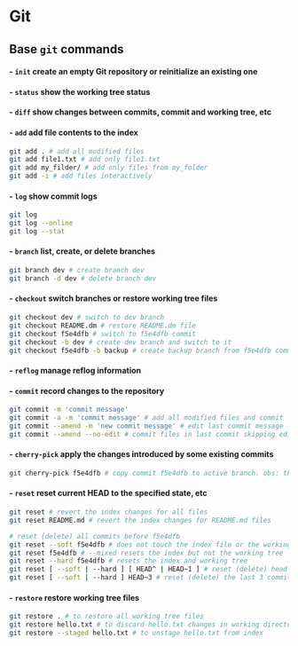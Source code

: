 # Git

## Base `git` commands

#### - `init` create an empty Git repository or reinitialize an existing one

#### - `status` show the working tree status

#### - `diff` show changes between commits, commit and working tree, etc

#### - `add` add file contents to the index

```bash
git add . # add all modified files
git add file1.txt # add only file1.txt
git add my_filder/ # add only files from my_folder
git add -i # add files interactively
```

#### - `log` show commit logs

```bash
git log
git log --online
git log --stat
```

#### - `branch` list, create, or delete branches

```bash
git branch dev # create branch dev
git branch -d dev # delete branch dev
```

#### - `checkout` switch branches or restore working tree files

```bash
git checkout dev # switch to dev branch
git checkout README.dm # restore README.dm file
git checkout f5e4dfb # switch to f5e4dfb commit
git checkout -b dev # create dev branch and switch to it
git checkout f5e4dfb -b backup # create backup branch from f5e4dfb commit and switch to it
```

#### - `reflog` manage reflog information

#### - `commit` record changes to the repository

```bash
git commit -m 'commit message'
git commit -a -m 'commit message' # add all modified files and commit
git commit --amend -m 'new commit message' # edit last commit message
git commit --amend --no-edit # commit files in last commit skipping edit message
```

#### - `cherry-pick` apply the changes introduced by some existing commits

```bash
git cherry-pick f5e4dfb # copy commit f5e4dfb to active branch. obs: this command don't delete original commit
```

#### - `reset` reset current HEAD to the specified state, etc

```bash
git reset # revert the index changes for all files
git reset README.md # revert the index changes for README.md files

# reset (delete) all commits before f5e4dfb
git reset --soft f5e4dfb # does not touch the index file or the working tree
git reset f5e4dfb # --mixed resets the index but not the working tree
git reset --hard f5e4dfb # resets the index and working tree
git reset [ --soft | --hard ] [ HEAD^ | HEAD~1 ] # reset (delete) head commit
git reset [ --soft | --hard ] HEAD~3 # reset (delete) the last 3 commits
```

#### - `restore` restore working tree files

```bash
git restore . # to restore all working tree files
git restore hello.txt # to discard hello.txt changes in working directory
git restore --staged hello.txt # to unstage hello.txt from index
```
